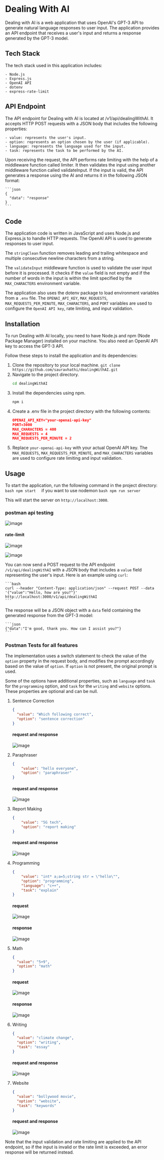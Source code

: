 # Dealing With AI

Dealing with AI is a web application that uses OpenAI's GPT-3 API to generate natural language responses to user input. The application provides an API endpoint that receives a user's input and returns a response generated by the GPT-3 model.

## Tech Stack

The tech stack used in this application includes:

	- Node.js
	- Express.js
	- OpenAI API
	- dotenv
	- express-rate-limit
  
## API Endpoint

The API endpoint for Dealing with AI is located at /v1/api/dealingWithAI. It accepts HTTP POST requests with a JSON body that includes the following properties:

	- value: represents the user's input.
	- option: represents an option chosen by the user (if applicable).
	- language: represents the language used for the input.
	- task: represents the task to be performed by the AI.

Upon receiving the request, the API performs rate limiting with the help of a middleware function called limiter. It then validates the input using another middleware function called validateInput. If the input is valid, the API generates a response using the AI and returns it in the following JSON format:

	```json
	{
	  "data": "response"
	}
	```
## Code

The application code is written in JavaScript and uses Node.js and Express.js to handle HTTP requests. The OpenAI API is used to generate responses to user input.

The `stringClean` function removes leading and trailing whitespace and multiple consecutive newline characters from a string.

The `validateInput` middleware function is used to validate the user input before it is processed. It checks if the `value` field is not empty and if the number of words in the input is within the limit specified by the `MAX_CHARACTERS` environment variable.

The application also uses the dotenv package to load environment variables from a `.env` file. The `OPENAI_API_KEY`, `MAX_REQUESTS`, `MAX_REQUESTS_PER_MINUTE`,  `MAX_CHARACTERS`, and `PORT` variables are used to configure the `OpenAI API key`, rate limiting, and input validation.

## Installation

To run Dealing with AI locally, you need to have Node.js and npm (Node Package Manager) installed on your machine. You also need an OpenAI API key to access the GPT-3 API.

Follow these steps to install the application and its dependencies:

1. Clone the repository to your local machine.
	`git clone https://github.com/sauravhathi/dealingWithAI.git`
2. Navigate to the project directory.
	```bash
	cd dealingWithAI
	```
3. Install the dependencies using npm.
	```bash
	npm i
	```
4. Create a .env file in the project directory with the following contents:
	```json
	OPENAI_API_KEY="your-openai-api-key"
	PORT=3000
	MAX_CHARACTERS = 400
	MAX_REQUESTS = 4
	MAX_REQUESTS_PER_MINUTE = 2
	```
5. Replace `your-openai-api-key` with your actual OpenAI API key. The `MAX_REQUESTS`, `MAX_REQUESTS_PER_MINUTE`, and `MAX_CHARACTERS` variables are used to configure rate limiting and input validation.

## Usage

To start the application, run the following command in the project directory:
	```bash
	npm start 
	```
if you want to use nodemon
	```bash
	npm run server
	```

This will start the server on `http://localhost:3000`.

### postman api testing
![image](https://user-images.githubusercontent.com/61316762/222929101-372a85df-dc71-471f-bede-01a455011ec7.png)

#### rate-limit
![image](https://user-images.githubusercontent.com/61316762/222928929-9faf195e-73ad-45b5-8044-8385db037cf5.png)

![image](https://user-images.githubusercontent.com/61316762/222928932-2cb8e415-657a-4c92-b57b-cd78218b9ce5.png)

You can now send a POST request to the API endpoint `/v1/api/dealingWithAI` with a JSON body that includes a `value` field representing the user's input. Here is an example using `curl`:

	```bash
	curl --header "Content-Type: application/json" --request POST --data '{"value":"Hello, how are you?"}' http://localhost:3000/v1/api/dealingWithAI
	```

The response will be a JSON object with a `data` field containing the generated response from the GPT-3 model:

	```json
	{"data":"I'm good, thank you. How can I assist you?"}
	```

### Postman Tests for all features

The implementation uses a switch statement to check the value of the `option` property in the request body, and modifies the prompt accordingly based on the value of `option`. If `option` is not present, the original prompt is used.

Some of the options have additional properties, such as `language` and `task` for the `programming` option, and `task` for the `writing` and `website` options. These properties are optional and can be null.

1. Sentence Correction
	```json
	{
	  "value": "Which following correct",
	  "option": "sentence correction"
	}
	```
	#### request and response
	![image](https://user-images.githubusercontent.com/61316762/222971343-e1e10637-b559-4a24-acd9-a13a0c228a05.png)

2. Paraphraser
	```json
	{
	    "value": "hello everyone",
	    "option": "paraphraser"
	}
	```
	#### request and response
	![image](https://user-images.githubusercontent.com/61316762/222971292-1fc49810-121f-4f07-a9ec-cd584bca14de.png)

3. Report Making
	```json
	{
	    "value": "5G tech",
	    "option": "report making"
	}
	```
	#### request and response
	![image](https://user-images.githubusercontent.com/61316762/222971247-7795d78b-f822-4ca5-9a3b-8460fae51fac.png)
	
4. Programming
	```json
	{
	    "value": "int* a;a=5;string str = \"hello\"",
	    "option": "programming",
	    "language": "c++",
	    "task": "explain"
	}
	```
	#### request
	![image](https://user-images.githubusercontent.com/61316762/222970965-94939ece-ef66-4037-8952-193cd13a896f.png)
	#### response
	![image](https://user-images.githubusercontent.com/61316762/222970972-44085180-e830-4d93-bc0d-54d9f76d8504.png)

5. Math
	```json
	{
	  "value": "5+9",
	  "option": "math"
	}
	```
	#### request
	![image](https://user-images.githubusercontent.com/61316762/222971071-40f98145-f1aa-422d-8533-d8487cbbb7d1.png)
	#### response
	![image](https://user-images.githubusercontent.com/61316762/222971082-a96486e0-156a-4044-a05b-87a47c56196a.png)

6. Writing
	```json
	{
	  "value": "climate change",
	  "option": "writing",
	  "task": "essay"
	}
	```
	#### request and response
	![image](https://user-images.githubusercontent.com/61316762/222971147-8b2b5c07-8086-44f4-ab9e-94f82ad4c9f2.png)

7. Website
	```json
	{
	  "value": "bollywood movie",
	  "option": "website",
	  "task": "keywords"
	}
	```
	#### request and response
	![image](https://user-images.githubusercontent.com/61316762/222971182-af8f5027-bb2b-4e1a-8854-1e23cb6fb7bc.png)

Note that the input validation and rate limiting are applied to the API endpoint, so if the input is invalid or the rate limit is exceeded, an error response will be returned instead.
